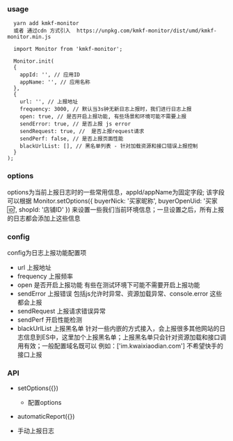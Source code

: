 <!-- 监控SDK主要分为3个模块
- 采集
- 存储
  - 内存
  - 缓存
- 上报
  - 上报方式
    - xhr
    - fetch
    - sendBeacon
  - 上报时机
    - 当有采集信息录入的时候，使用防抖函数进行处理，当超过设置频次时间之外，我们触发我们的日志上报 -->

<!-- ### 项目测试
```
  yarn run build
  http-server -p 1234
  cd server && node index.js
``` -->
### usage
```
  yarn add kmkf-monitor
  或者 通过cdn 方式引入  https://unpkg.com/kmkf-monitor/dist/umd/kmkf-monitor.min.js

  import Monitor from 'kmkf-monitor';

  Monitor.init(
  {
    appId: '', // 应用ID
    appName: '', // 应用名称
  },
  {
    url: '', // 上报地址
    frequency: 3000, // 默认当3s钟无新日志上报时，我们进行日志上报
    open: true, // 是否开启上报功能, 有些场景和环境可能不需要上报
    sendError: true, // 是否上报 js error
    sendRequest: true, //  是否上报request请求
    sendPerf: false, // 是否上报页面性能
    blackUrlList: [], // 黑名单列表 - 针对加载资源和接口错误上报控制
  }
);
```

### options
options为当前上报日志时的一些常用信息，appId/appName为固定字段; 该字段可以根据
Monitor.setOptions({
  buyerNick: '买家昵称',
  buyerOpenUid: '买家🆔',
  shopId: '店铺ID'
})
来设置一些我们当前环境信息；一旦设置之后，所有上报的日志都会添加上这些信息

### config
config为日志上报功能配置项
- url 上报地址
- frequency 上报频率
- open 是否开启上报功能 有些在测试环境下可能不需要开启上报功能
- sendError 上报错误 包括js允许时异常、资源加载异常、console.error 这些都会上报
- sendRequest 上报请求错误异常
- sendPerf 开启性能检测
- blackUrlList 上报黑名单 针对一些内嵌的方式接入，会上报很多其他网站的日志信息到ES中，这里加个上报黑名单；上报黑名单只会针对资源加载和接口调用有效；一般配置域名既可以 例如：['im.kwaixiaodian.com'] 不希望快手的接口上报

### API
- setOptions({})
  - 配置options

- automaticReport({})
 - 手动上报日志
